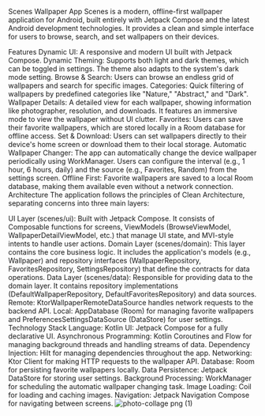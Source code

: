 Scenes Wallpaper App
Scenes is a modern, offline-first wallpaper application for Android, built entirely with Jetpack Compose and the latest Android development technologies. It provides a clean and simple interface for users to browse, search, and set wallpapers on their devices.

Features
Dynamic UI: A responsive and modern UI built with Jetpack Compose.
Dynamic Theming: Supports both light and dark themes, which can be toggled in settings. The theme also adapts to the system's dark mode setting.
Browse & Search: Users can browse an endless grid of wallpapers and search for specific images.
Categories: Quick filtering of wallpapers by predefined categories like "Nature," "Abstract," and "Dark".
Wallpaper Details: A detailed view for each wallpaper, showing information like photographer, resolution, and downloads. It features an immersive mode to view the wallpaper without UI clutter.
Favorites: Users can save their favorite wallpapers, which are stored locally in a Room database for offline access.
Set & Download: Users can set wallpapers directly to their device's home screen or download them to their local storage.
Automatic Wallpaper Changer: The app can automatically change the device wallpaper periodically using WorkManager. Users can configure the interval (e.g., 1 hour, 6 hours, daily) and the source (e.g., Favorites, Random) from the settings screen.
Offline First: Favorite wallpapers are saved to a local Room database, making them available even without a network connection.
Architecture
The application follows the principles of Clean Architecture, separating concerns into three main layers:

UI Layer (scenes/ui): Built with Jetpack Compose. It consists of Composable functions for screens, ViewModels (BrowseViewModel, WallpaperDetailViewModel, etc.) that manage UI state, and MVI-style intents to handle user actions.
Domain Layer (scenes/domain): This layer contains the core business logic. It includes the application's models (e.g., Wallpaper) and repository interfaces (WallpaperRepository, FavoritesRepository, SettingsRepository) that define the contracts for data operations.
Data Layer (scenes/data): Responsible for providing data to the domain layer. It contains repository implementations (DefaultWallpaperRepository, DefaultFavoritesRepository) and data sources.
Remote: KtorWallpaperRemoteDataSource handles network requests to the backend API.
Local: AppDatabase (Room) for managing favorite wallpapers and PreferencesSettingsDataSource (DataStore) for user settings.
Technology Stack
Language: Kotlin
UI: Jetpack Compose for a fully declarative UI.
Asynchronous Programming: Kotlin Coroutines and Flow for managing background threads and handling streams of data.
Dependency Injection: Hilt for managing dependencies throughout the app.
Networking: Ktor Client for making HTTP requests to the wallpaper API.
Database: Room for persisting favorite wallpapers locally.
Data Persistence: Jetpack DataStore for storing user settings.
Background Processing: WorkManager for scheduling the automatic wallpaper changing task.
Image Loading: Coil for loading and caching images.
Navigation: Jetpack Navigation Compose for navigating between screens.
![photo-collage png (1)](https://github.com/user-attachments/assets/c6f8d1ec-c11d-4e07-a1d4-49dc1426621e)




